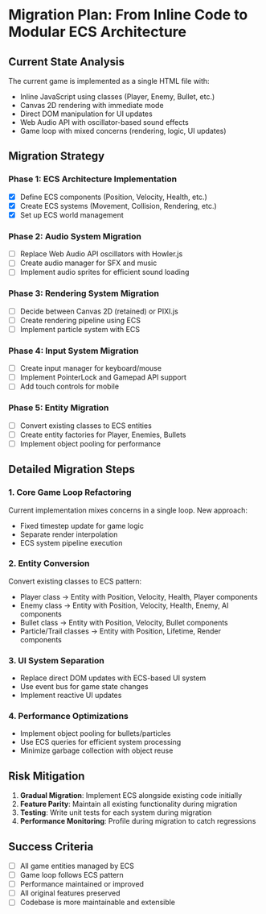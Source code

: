 # Migration Plan: From Inline Code to Modular ECS Architecture

## Current State Analysis

The current game is implemented as a single HTML file with:
- Inline JavaScript using classes (Player, Enemy, Bullet, etc.)
- Canvas 2D rendering with immediate mode
- Direct DOM manipulation for UI updates
- Web Audio API with oscillator-based sound effects
- Game loop with mixed concerns (rendering, logic, UI updates)

## Migration Strategy

### Phase 1: ECS Architecture Implementation
- [x] Define ECS components (Position, Velocity, Health, etc.)
- [x] Create ECS systems (Movement, Collision, Rendering, etc.)
- [x] Set up ECS world management

### Phase 2: Audio System Migration
- [ ] Replace Web Audio API oscillators with Howler.js
- [ ] Create audio manager for SFX and music
- [ ] Implement audio sprites for efficient sound loading

### Phase 3: Rendering System Migration
- [ ] Decide between Canvas 2D (retained) or PIXI.js
- [ ] Create rendering pipeline using ECS
- [ ] Implement particle system with ECS

### Phase 4: Input System Migration
- [ ] Create input manager for keyboard/mouse
- [ ] Implement PointerLock and Gamepad API support
- [ ] Add touch controls for mobile

### Phase 5: Entity Migration
- [ ] Convert existing classes to ECS entities
- [ ] Create entity factories for Player, Enemies, Bullets
- [ ] Implement object pooling for performance

## Detailed Migration Steps

### 1. Core Game Loop Refactoring
Current implementation mixes concerns in a single loop. New approach:
- Fixed timestep update for game logic
- Separate render interpolation
- ECS system pipeline execution

### 2. Entity Conversion
Convert existing classes to ECS pattern:
- Player class → Entity with Position, Velocity, Health, Player components
- Enemy class → Entity with Position, Velocity, Health, Enemy, AI components
- Bullet class → Entity with Position, Velocity, Bullet components
- Particle/Trail classes → Entity with Position, Lifetime, Render components

### 3. UI System Separation
- Replace direct DOM updates with ECS-based UI system
- Use event bus for game state changes
- Implement reactive UI updates

### 4. Performance Optimizations
- Implement object pooling for bullets/particles
- Use ECS queries for efficient system processing
- Minimize garbage collection with object reuse

## Risk Mitigation

1. **Gradual Migration**: Implement ECS alongside existing code initially
2. **Feature Parity**: Maintain all existing functionality during migration
3. **Testing**: Write unit tests for each system during migration
4. **Performance Monitoring**: Profile during migration to catch regressions

## Success Criteria

- [ ] All game entities managed by ECS
- [ ] Game loop follows ECS pattern
- [ ] Performance maintained or improved
- [ ] All original features preserved
- [ ] Codebase is more maintainable and extensible